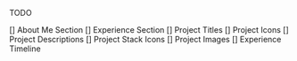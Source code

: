 TODO 

[] About Me Section
[] Experience Section
[] Project Titles
[] Project Icons
[] Project Descriptions
[] Project Stack Icons
[] Project Images
[] Experience Timeline
